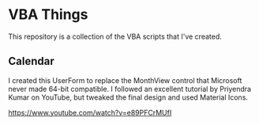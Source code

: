 # VBA Things

This repository is a collection of the VBA scripts that I've created.

## Calendar
I created this UserForm to replace the MonthView control that Microsoft never made 64-bit compatible.
I followed an excellent tutorial by Priyendra Kumar on YouTube, but tweaked the final design and used Material Icons.

https://www.youtube.com/watch?v=e89PFCrMUfI